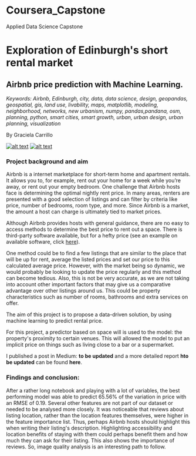 # Coursera_Capstone
Applied Data Science Capstone

# Exploration of Edinburgh's short rental market 
## Airbnb price prediction with Machine Learning.

*Keywords: Airbnb, Edinburgh, city, data, data science, design, geopandas, geospatial, gis, land use, livability, maps, matplotlib, modeling, neighborhood, networks, new urbanism, numpy, pandas,pandana, osm, planning, python, smart cities, smart growth, urban, urban design, urban planning, visualization*

By Graciela Carrillo

<!-- Please don't remove this: Grab your social icons from https://github.com/carlsednaoui/gitsocial -->
<!-- display the social media buttons in your README -->
[![alt text][1.1]][1]
[![alt text][6.1]][6]
<!-- links to social media icons -->
[1.1]: http://i.imgur.com/tXSoThF.png (http://www.twitter.com/gracecarrilloc)
[6.1]: http://i.imgur.com/0o48UoR.png (iil.gracielacarrillo@gmail.com)
<!-- links to your social media accounts -->
<!-- update these accordingly -->
[1]: http://www.twitter.com/gracecarrilloc
[2]: iil.gracielacarrillo@gmail.com
[6]: https://github.com/gracecarrillo
<!-- Please don't remove this: Grab your social icons from https://github.com/carlsednaoui/gitsocial -->

### Project background and aim

 Airbnb is a internet marketplace for short-term home and apartment rentals. It allows you to, for example, rent out your home for a week while you’re away, or rent out your empty bedroom. One challenge that Airbnb hosts face is determining the optimal nightly rent price. In many areas, renters are presented with a good selection of listings and can filter by criteria like price, number of bedrooms, room type, and more. Since Airbnb is a market, the amount a host can charge is ultimately tied to market prices.

Although Airbnb provides hosts with general guidance, there are no easy to access methods to determine the best price to rent out a space. There is third-party software available, but for a hefty price (see an example on available software, click [here](https://beyondpricing.com/)).

One method could be to find a few listings that are similar to the place that will be up for rent, average the listed prices and set our price to this calculated average price. However, with the market being so dynamic, we would probably be looking to update the price regularly and this method can become tedious. Also, this is not be very accurate, as we are not taking into account other important factors that may give us a comparative advantage over other listings around us. This could be property characteristics such as number of rooms, bathrooms and extra services on offer. 

The aim of this project is to propose a data-driven solution, by using machine learning to predict rental price.

For this project, a predictor based on space will is used to the model: the property's proximity to certain venues. This will allowed the model to put an implicit price on things such as living close to a bar or a supermarket.

I published a post in Medium: **to be updated** and a more detailed report **hto be updated** can be found **here**.

### Findings and conclusion:

After a rather long notebook and playing with a lot of variables, the best performing model was able to predict 65.56% of the variation in price with an RMSE of 0.19. Several other features are not part of our dataset or needed to be analysed more closely. It was noticeable that reviews about listing location, rather than the location features themselves, were higher in the feature importance list. Thus, perhaps Airbnb hosts should highlight this when writing their listing's description. Highlighting accessibility and location benefits of staying with them could perhaps benefit them and how much they can ask for their listing. This also shows the importance of reviews. So, image quality analysis is an interesting path to follow.
